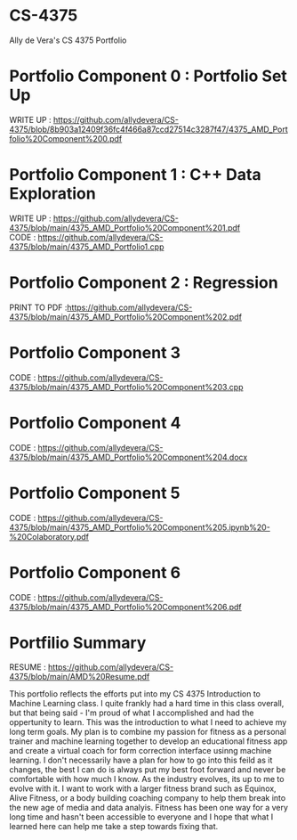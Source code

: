 # CS-4375
Ally de Vera's CS 4375 Portfolio

# Portfolio Component 0 : Portfolio Set Up
WRITE UP : https://github.com/allydevera/CS-4375/blob/8b903a12409f36fc4f466a87ccd27514c3287f47/4375_AMD_Portfolio%20Component%200.pdf

# Portfolio Component 1 : C++ Data Exploration
WRITE UP : https://github.com/allydevera/CS-4375/blob/main/4375_AMD_Portfolio%20Component%201.pdf        
CODE : https://github.com/allydevera/CS-4375/blob/main/4375_AMD_Portfolio1.cpp

# Portfolio Component 2 : Regression
PRINT TO PDF :https://github.com/allydevera/CS-4375/blob/main/4375_AMD_Portfolio%20Component%202.pdf

# Portfolio Component 3
CODE : https://github.com/allydevera/CS-4375/blob/main/4375_AMD_Portfolio%20Component%203.cpp

# Portfolio Component 4
CODE : https://github.com/allydevera/CS-4375/blob/main/4375_AMD_Portfolio%20Component%204.docx

# Portfolio Component 5
CODE : https://github.com/allydevera/CS-4375/blob/main/4375_AMD_Portfolio%20Component%205.ipynb%20-%20Colaboratory.pdf

# Portfolio Component 6
CODE : https://github.com/allydevera/CS-4375/blob/main/4375_AMD_Portfolio%20Component%206.pdf

# Portfilio Summary
RESUME : https://github.com/allydevera/CS-4375/blob/main/AMD%20Resume.pdf

This portfolio reflects the efforts put into my CS 4375 Introduction to Machine Learning class. I quite frankly had a hard time in this class overall, but that being said - I'm proud of what I accomplished and had the oppertunity to learn. This was the introduction to what I need to achieve my long term goals. My plan is to combine my passion for fitness as a personal trainer and machine learning together to develop an educational fitness app and create a virtual coach for form correction interface usinng machine learning. I don't necessarily have a plan for how to go into this feild as it changes, the best I can do is always put my best foot forward and never be comfortable with how much I know. As the industry evolves, its up to me to evolve with it. I want to work with a larger fitness brand such as Equinox, Alive Fitness, or a body building coaching company to help them break into the new age of media and data analyis. Fitness has been one way for a very long time and hasn't been accessible to everyone and I hope that what I learned here can help me take a step towards fixing that. 

